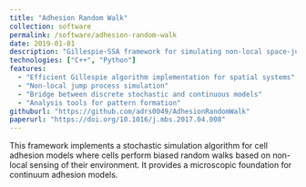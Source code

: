 ```yaml
---
title: "Adhesion Random Walk"
collection: software
permalink: /software/adhesion-random-walk
date: 2019-01-01
description: "Gillespie-SSA framework for simulating non-local space-jump processes, connecting microscopic cell behavior to macroscopic tissue patterns."
technologies: ["C++", "Python"]
features:
  - "Efficient Gillespie algorithm implementation for spatial systems"
  - "Non-local jump process simulation"
  - "Bridge between discrete stochastic and continuous models"
  - "Analysis tools for pattern formation"
githuburl: "https://github.com/adrs0049/AdhesionRandomWalk"
paperurl: "https://doi.org/10.1016/j.mbs.2017.04.008"
---
```


This framework implements a stochastic simulation algorithm for cell adhesion models where cells perform biased random walks based on non-local sensing of their environment. It provides a microscopic foundation for continuum adhesion models.

